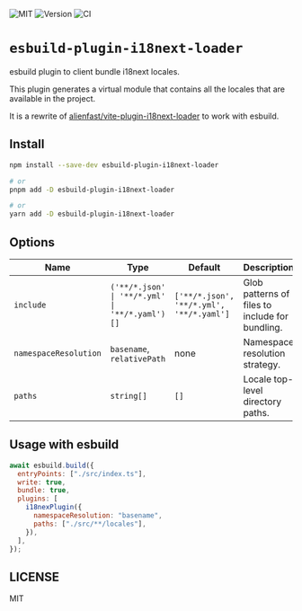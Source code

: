 ![MIT](https://img.shields.io/badge/License-MIT-green?style=flat-square)
![Version](https://img.shields.io/github/package-json/v/rowellx68/esbuild-plugin-i18next-loader?style=flat-square)
![CI](https://img.shields.io/github/actions/workflow/status/rowellx68/esbuild-plugin-i18next-loader/publish.yml?style=flat-square)

# `esbuild-plugin-i18next-loader`

esbuild plugin to client bundle i18next locales.

This plugin generates a virtual module that contains all the locales that are available in the project.

It is a rewrite of [alienfast/vite-plugin-i18next-loader](https://github.com/alienfast/vite-plugin-i18next-loader) to work with esbuild.

## Install

```bash
npm install --save-dev esbuild-plugin-i18next-loader

# or
pnpm add -D esbuild-plugin-i18next-loader

# or
yarn add -D esbuild-plugin-i18next-loader
```

## Options

| Name                  | Type                                           | Default                                  | Description                                     |
| --------------------- | ---------------------------------------------- | ---------------------------------------- | ----------------------------------------------- |
| `include`             | `('**/*.json' \| '**/*.yml' \| '**/*.yaml')[]` | `['**/*.json', '**/*.yml', '**/*.yaml']` | Glob patterns of files to include for bundling. |
| `namespaceResolution` | `basename`, `relativePath`                     | none                                     | Namespace resolution strategy.                  |
| `paths`               | `string[]`                                     | `[]`                                     | Locale top-level directory paths.               |

## Usage with esbuild

```js
await esbuild.build({
  entryPoints: ["./src/index.ts"],
  write: true,
  bundle: true,
  plugins: [
    i18nexPlugin({
      namespaceResolution: "basename",
      paths: ["./src/**/locales"],
    }),
  ],
});
```

## LICENSE

MIT
